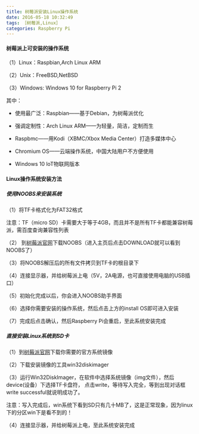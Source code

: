 ```yaml
---
title: 树莓派安装Linux操作系统
date: 2016-05-18 10:32:49
tags: ［树莓派,Linux］
categories: Raspberry Pi
---
```


#### 树莓派上可安装的操作系统

（1）Linux：Raspbian,Arch Linux ARM

（2）Unix：FreeBSD,NetBSD

（3）Windows: Windows 10 for Raspberry Pi 2

<!--more-->

其中：

- 使用最广泛：Raspbian——基于Debian，为树莓派优化

- 强调定制性：Arch Linux ARM——为轻量，简洁，定制而生

- Raspbmc——用Kodi（XBMC/Xbox Media Center）打造多媒体中心

- Chromium OS——云端操作系统，中国大陆用户不方便使用

- Windows 10 loT物联网版本


#### Linux操作系统安装方法


##### 使用NOOBS来安装系统

（1）将TF卡格式化为FAT32格式

注意：TF（micro SD）卡需要大于等于4GB，而且并不是所有TF卡都能兼容树莓派，需百度查询兼容性列表

（2） 到[树莓派官网](www.raspberrypi.org)下载NOOBS（进入主页后点击DOWNLOAD就可以看到NOOBS了）

（3）将NOOBS解压后的所有文件拷贝到TF卡的根目录下

（4）连接显示器，并给树莓派上电（5V，2A电源，也可直接使用电脑的USB插口）

（5）初始化完成以后，你会进入NOOBS助手界面

（6）选择你需要安装的操作系统，然后点击上方的install OS即可进入安装

（7）完成后点击确认，然后Raspberry Pi会重启，至此系统安装完成

##### 直接安装Linux系统到SD卡

（1）到[树莓派官网](www.raspberrypi.org)下载你需要的官方系统镜像

（2）下载安装镜像的工具win32diskimager

（3）运行Win32DiskImager，在软件中选择系统镜像（img文件），然后device(设备）下选择TF卡盘符，
点击write，等待写入完全，等到出现对话框write successful就说明成功了。

注意：写入完成后，win系统下看到SD只有几十MB了，这是正常现象，因为linux下的分区win下是看不到的！  

（4）连接显示器，并给树莓派上电，至此系统安装完成
